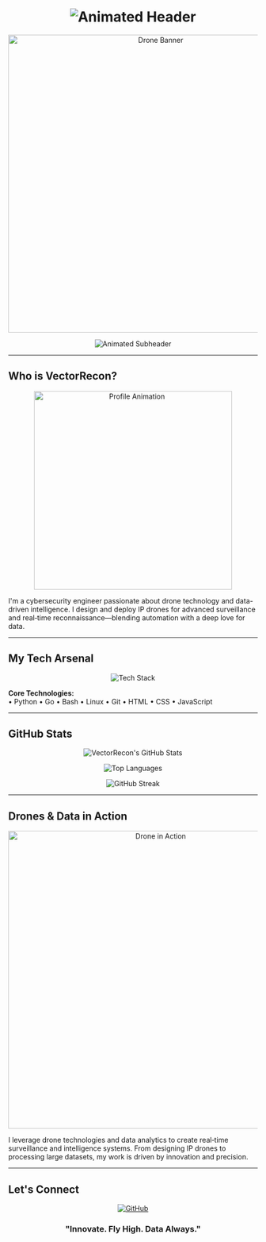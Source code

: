 <!-- Animated Header with Typing SVG -->
<h1 align="center">
  <img src="https://readme-typing-svg.demolab.com?font=Fira+Code&size=32&pause=1000&color=00FF00&center=true&vCenter=true&width=800&lines=Welcome+to+VectorRecon's+Hub;Drone+Systems+%7C+Data+Intelligence;Innovating+Surveillance+Tech" alt="Animated Header" />
</h1>

<!-- Animated Drone Banner (Alternative GIF) -->
<p align="center">
  <img src="https://media.giphy.com/media/l0HlOvJ7yaacpuSas/giphy.gif" alt="Drone Banner" width="600" />
</p>

<!-- Animated Subheader -->
<p align="center">
  <img src="https://readme-typing-svg.demolab.com?font=Fira+Code&size=24&pause=1000&color=FF4500&center=true&vCenter=true&width=700&lines=Exploring+the+Skies+with+Data;Innovating+Drone+Technologies;Crafting+IP+Drones+for+Surveillance" alt="Animated Subheader" />
</p>

---

## Who is VectorRecon?

<p align="center">
  <img src="https://media.giphy.com/media/3ov9jNziFTMfzSumAw/giphy.gif" alt="Profile Animation" width="400" />
</p>

I'm a cybersecurity engineer passionate about drone technology and data-driven intelligence. I design and deploy IP drones for advanced surveillance and real‑time reconnaissance—blending automation with a deep love for data.

---

## My Tech Arsenal

<p align="center">
  <img src="https://skillicons.dev/icons?i=python,go,bash,linux,git,html,css,js" alt="Tech Stack" />
</p>

**Core Technologies:**  
• Python • Go • Bash • Linux • Git • HTML • CSS • JavaScript

---

## GitHub Stats

<p align="center">
  <!-- GitHub Stats Card -->
  <img src="https://github-readme-stats.vercel.app/api?username=VectorRecon&show_icons=true&theme=radical&hide_border=true" alt="VectorRecon's GitHub Stats" />
</p>

<p align="center">
  <!-- Top Languages Card -->
  <img src="https://github-readme-stats.vercel.app/api/top-langs/?username=VectorRecon&layout=compact&theme=radical&hide_border=true" alt="Top Languages" />
</p>

<p align="center">
  <!-- Streak Stats Card -->
  <img src="https://github-readme-streak-stats-eight.vercel.app/?user=VectorRecon&theme=radical&hide_border=true" alt="GitHub Streak" />
</p>

---

## Drones & Data in Action

<p align="center">
  <img src="https://media.giphy.com/media/26AHG5KGFxSkUWwPW/giphy.gif" alt="Drone in Action" width="600" />
</p>

I leverage drone technologies and data analytics to create real‑time surveillance and intelligence systems. From designing IP drones to processing large datasets, my work is driven by innovation and precision.

---

## Let's Connect

<p align="center">
  <a href="https://github.com/VectorRecon">
    <img src="https://img.shields.io/badge/GitHub-%23181717.svg?style=for-the-badge&logo=github&logoColor=white" alt="GitHub" />
  </a>
  <!-- Add additional social links as needed -->
</p>

<h3 align="center">"Innovate. Fly High. Data Always."</h3>
